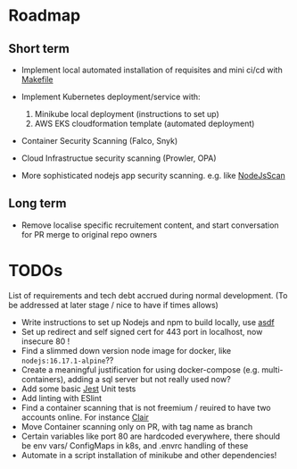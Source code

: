 # Roadmap

## Short term

- Implement local automated installation of requisites and mini ci/cd with [Makefile](https://www.gnu.org/software/make/manual/make.html)

- Implement Kubernetes deployment/service with:
    1. Minikube local deployment (instructions to set up)
    2. AWS EKS cloudformation template (automated deployment)

- Container Security Scanning (Falco, Snyk)

- Cloud Infrastructue security scanning (Prowler, OPA)

- More sophisticated nodejs app security scanning. e.g. like [NodeJsScan](https://github.com/ajinabraham/NodeJsScan)

## Long term

- Remove localise specific recruitement content, and start conversation for PR merge to original repo owners 

# TODOs

List of requirements and tech debt accrued during normal development. (To be addressed at later stage / nice to have if times allows)

- Write instructions to set up Nodejs and npm to build locally, use [asdf](https://asdf-vm.com)
- Set up redirect and self signed cert for 443 port in localhost, now insecure 80 !
- Find a slimmed down version node image for docker, like `nodejs:16.17.1-alpine`??
- Create a meaningful justification for using docker-compose (e.g. multi-containers), adding a sql server but not really used now?
- Add some basic [Jest](https://jestjs.io/) Unit tests
- Add linting with ESlint
- Find a container scanning that is not freemium / reuired to have two accounts online. For instance [Clair](https://github.com/quay/clair)
- Move Container scanning only on PR, with tag name as branch 
- Certain variables like port 80 are hardcoded everywhere, there should be env vars/ ConfigMaps in k8s, and  .envrc handling of these
- Automate in a script installation of minikube and other dependencies!